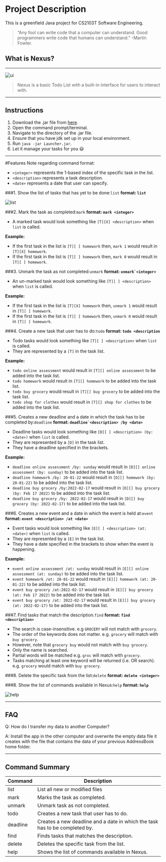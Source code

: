 # Project Description

This is a greenfield Java project for CS2103T Software Engineering.

>  “Any fool can write code that a computer can understand.
> Good programmers write code that humans can understand.”
> -Martin Fowler.

## What is Nexus?
***
![ui](Ui.PNG)
> Nexus is a basic Todo List with a built-in interface for users to interact with.
***
## Instructions
1. Download the .jar file from [here](https://github.com/tandeshao/ip/releases/tag/A-Release).
2. Open the command prompt/terminal.
3. Navigate to the directory of the .jar file.
4. Ensure that you have jdk set up in your local environment.
5. Run ``java -jar Launcher.jar``.
6. Let it manage your tasks for you 😃

***
#Features
Note regarding command format: 
- `<integer>` represents the 1-based index of the specific task in the list.
- `<description>` represents a task description.
- `<date>` represents a date that user can specify.

###1. Show the list of tasks that has yet to be done:``list`` 
**format: ``list``** 

![list](list.PNG)

###2. Mark the task as completed:``mark`` 
**format: ``mark <integer>``**
- A marked task would look something like ``[T][X] <description>`` when ``list`` is called.

**Example:**
- If the first task in the list is ``[T][ ] homework`` then, ``mark 1`` would result in ``[T][X] homework``.
- If the first task in the list is ``[T][ ] homework`` then, ``mark 0`` would result in ``[T][ ] homework``.


###3. Unmark the task as not completed:``unmark`` 
**format:  ``unmark`<integer>``**
- An un-marked task would look something like ``[T][ ] <description>`` when ``list`` is called.

**Example:**
- If the first task in the list is ``[T][X] homework`` then, ``unmark 1`` would result in ``[T][ ] homework``.
- If the first task in the list is ``[T][ ] homework`` then, ``unmark 0`` would result in ``[T][ ] homework``.

###4. Create a new task that user has to do:``todo`` 
**format: ``todo <description``**
- Todo tasks would look something like ``[T][ ] <description>`` when ``list`` is called.
- They are represented by a ``[T]`` in the task list.


**Example:**
- ``todo online assessment`` would result in ``[T][] online assessment`` to be added into the task list.
- ``todo homework`` would result in ``[T][] homework`` to be added into the task list.
- ``todo buy grocery`` would result in ``[T][] buy grocery`` to be added into the task list.
- ``todo shop for clothes`` would result in ``[T][] shop for clothes`` to be added into the task list.


###5. Creates a new deadline and a date in which the task has to be completed by:``deadline`` 
**format: ``deadline`<description> /by <date>``**

- Deadline tasks would look something like ``[D][ ] <description> (by: <date>)`` when ``list`` is called.
- They are represented by a ``[D]`` in the task list.
- They have a deadline specified in the brackets.

**Example:**
- ``deadline online assessment /by: sunday`` would result in ``[D][] online assessment (by: sunday)`` to be added into the task list.
- ``deadline homework /by: 20-01-22`` would result in ``[D][] homework (by: 20-01-22)`` to be added into the task list.
- ``deadline buy grocery /by:2022-02-17`` would result in ``[D][] buy grocery (by: Feb 17 2022)`` to be added into the task list.
- ``deadline buy grocery /by: 2022-02-17`` would result in ``[D][] buy grocery (by: 2022-02-17)`` to be added into the task list.

###6. Creates a new event and a date in which the event is held at:``event`` 
**format: ``event <description> /at <date>``**
- Event tasks would look something like ``[E][ ] <description> (at: <date>)`` when ``list`` is called.
- They are represented by a ``[E]`` in the task list.
- They have a date specified in the brackets to show when the event is happening.

**Example:**
- ``event online assessment /at: sunday`` would result in ``[E][] online assessment (at: sunday)`` to be added into the task list.
- ``event homework /at: 20-01-22`` would result in ``[E][] homework (at: 20-01-22)`` to be added into the task list.
- ``event buy grocery /at:2022-02-17`` would result in ``[E][] buy grocery (at: Feb 17 2022)`` to be added into the task list.
- ``event buy grocery /at: 2022-02-17`` would result in ``[E][] buy grocery (at: 2022-02-17)`` to be added into the task list.

###7. Find tasks that match the description.``find`` 
**format: ``find <description>``**
- The search is case-insensitive. e.g ``GROCERY`` will not match with ``grocery``. 
- The order of the keywords does not matter. e.g. ``grocery`` will match with ``buy grocery``.
- However, note that ``grocery buy`` would not match with ``buy grocery``.
- Only the name is searched.
- Partial words will be matched e.g. ``groc`` will match with ``grocery``.
- Tasks matching at least one keyword will be returned (i.e. OR search). e.g. ``grocery`` would match with ``buy grocery``.

###8. Delete the specific task from the list:``delete`` 
**format: ``delete <integer>``**

###8. Show the list of commands available in Nexus:``help``
**format: ``help``**

![help](help.PNG)

***
## FAQ
Q: How do I transfer my data to another Computer?

A: Install the app in the other computer and overwrite the empty data file it creates with the file that contains the data of your previous AddressBook home folder.
***
## Command Summary
| Command  | Description                                                                 |
|----------|-----------------------------------------------------------------------------|
| list     | List all new or modified files                                              |
| mark     | Marks the task as completed.                                                |
| unmark   | Unmark task as not completed.                                               |
| todo     | Creates a new task that user has to do.                                     |
| deadline | Creates a new deadline and a date in which the task has to be completed by. |
| find     | Finds tasks that matches the description.                                   |
| delete   | Deletes the specific task from the list.                                    |
|help| Shows the list of commands available in Nexus.| 
